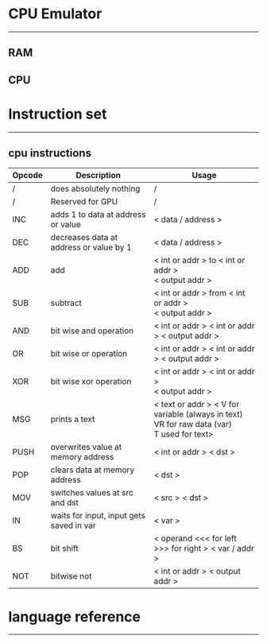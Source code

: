 # CPU Emulator
<hr>

## RAM
## CPU


# Instruction set
<hr>

## cpu instructions
  
  | Opcode | Description                              | Usage                                                                                                 |
  |--------|------------------------------------------|-------------------------------------------------------------------------------------------------------|
  | /      | does absolutely nothing                  | /                                                                                                     |
  | /      | Reserved for GPU                         | /                                                                                                     |
  | INC    | adds 1 to data at address or value       | < data  /  address >                                                                                  |
  | DEC    | decreases data at address or value by 1  | < data  /  address >                                                                                  |
  | ADD    | add                                      | < int or addr > to < int or addr > <br/> < output addr >                                              |
  | SUB    | subtract                                 | < int or addr > from < int or addr > <br/> < output addr >                                            |
  | AND    | bit wise and operation                   | < int or addr > < int or addr > < output addr >                                                       |
  | OR     | bit wise or operation                    | < int or addr > < int or addr > < output addr >                                                       |
  | XOR    | bit wise xor operation                   | < int or addr > < int or addr > <br/>< output addr >                                                  |
  | MSG    | prints a text                            | < text or addr > < V for variable (always in text) <br/> VR for raw data (var) <br/> T used for text> |
  | PUSH   | overwrites value at memory address       | < int or addr > < dst >                                                                               |
  | POP    | clears data at memory address            | < dst >                                                                                               |
  | MOV    | switches values at src and dst           | < src > < dst >                                                                                       |
  | IN     | waits for input, input gets saved in var | < var >                                                                                               |
  | BS     | bit shift                                | < operand  <<< for left <br/> >>> for right > < var / addr >                                          |
  | NOT    | bitwise not                              | < int or addr > < output addr >                                                                       |


# language reference
<hr>

